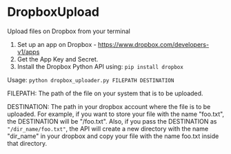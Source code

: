 # DropboxUpload
Upload files on Dropbox from your terminal

1. Set up an app on Dropbox - https://www.dropbox.com/developers-v1/apps
2. Get the App Key and Secret.
3. Install the Dropbox Python API using: ``` pip install dropbox ```

Usage: ``` python dropbox_uploader.py FILEPATH DESTINATION ```

FILEPATH: The path of the file on your system that is to be uploaded.

DESTINATION: The path in your dropbox account where the file is to be uploaded.
For example, if you want to store your file with the name "foo.txt", the DESTINATION will be "/foo.txt".
Also, if you pass the DESTINATION as ```"/dir_name/foo.txt"```, the API will create a new directory with the name "dir_name" in your dropbox and copy your file with the name foo.txt inside that directory.